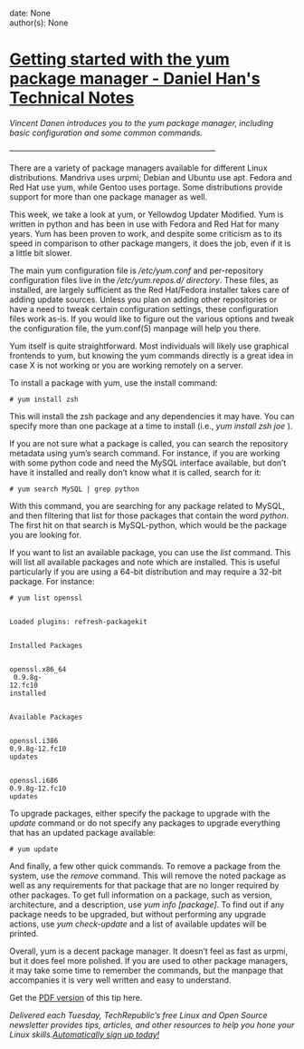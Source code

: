 
date: None  
author(s): None  

# [Getting started with the yum package manager - Daniel Han's Technical Notes](https://sites.google.com/site/xiangyangsite/home/technical-tips/linux-unix/administrations/package-management-on-linux/package-management-on-redhat-based-linux/getting-started-with-the-yum-package-manager)

_Vincent Danen introduces you to the yum package manager, including basic configuration and some common commands._

——————————————————————————

There are a variety of package managers available for different Linux distributions. Mandriva uses urpmi; Debian and Ubuntu use apt. Fedora and Red Hat use yum, while Gentoo uses portage. Some distributions provide support for more than one package manager as well.

This week, we take a look at yum, or Yellowdog Updater Modified. Yum is written in python and has been in use with Fedora and Red Hat for many years. Yum has been proven to work, and despite some criticism as to its speed in comparison to other package mangers, it does the job, even if it is a little bit slower.

The main yum configuration file is _/etc/yum.conf_ and per-repository configuration files live in the _/etc/yum.repos.d/ directory_. These files, as installed, are largely sufficient as the Red Hat/Fedora installer takes care of adding update sources. Unless you plan on adding other repositories or have a need to tweak certain configuration settings, these configuration files work as-is. If you would like to figure out the various options and tweak the configuration file, the yum.conf(5) manpage will help you there.

Yum itself is quite straightforward. Most individuals will likely use graphical frontends to yum, but knowing the yum commands directly is a great idea in case X is not working or you are working remotely on a server.

To install a package with yum, use the install command:
    
    
    # yum install zsh

This will install the zsh package and any dependencies it may have. You can specify more than one package at a time to install (i.e., _yum install zsh joe_ ).

If you are not sure what a package is called, you can search the repository metadata using yum’s search command. For instance, if you are working with some python code and need the MySQL interface available, but don’t have it installed and really don’t know what it is called, search for it:
    
    
    # yum search MySQL | grep python

With this command, you are searching for any package related to MySQL, and then filtering that list for those packages that contain the word _python_. The first hit on that search is MySQL-python, which would be the package you are looking for.

If you want to list an available package, you can use the _list_ command. This will list all available packages and note which are installed. This is useful particularly if you are using a 64-bit distribution and may require a 32-bit package. For instance:
    
    
    # yum list openssl
    
    
    Loaded plugins: refresh-packagekit
    
    
    Installed Packages
    
    
    openssl.x86_64                                                        0.9.8g-12.fc10                                                         installed
    
    
    Available Packages
    
    
    openssl.i386                                                          0.9.8g-12.fc10                                                         updates
    
    
    openssl.i686                                                          0.9.8g-12.fc10                                                         updates

To upgrade packages, either specify the package to upgrade with the _update_ command or do not specify any packages to upgrade everything that has an updated package available:
    
    
    # yum update

And finally, a few other quick commands. To remove a package from the system, use the _remove_ command. This will remove the noted package as well as any requirements for that package that are no longer required by other packages. To get full information on a package, such as version, architecture, and a description, use _yum info [package]_. To find out if any package needs to be upgraded, but without performing any upgrade actions, use _yum check-update_ and a list of available updates will be printed.

Overall, yum is a decent package manager. It doesn’t feel as fast as urpmi, but it does feel more polished. If you are used to other package managers, it may take some time to remember the commands, but the manpage that accompanies it is very well written and easy to understand.

Get the [PDF version](http://downloads.techrepublic.com.com/abstract.aspx?docid=938271) of this tip here.

 _Delivered each Tuesday, TechRepublic’s free Linux and Open Source newsletter provides tips, articles, and other resources to help you hone your Linux skills.[Automatically sign up today!](http://nl.com.com/MiniFormHandler?brand=techrepublic&list_id=e011)_

